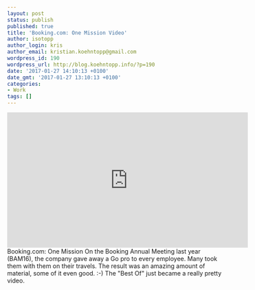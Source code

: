 ```yaml
---
layout: post
status: publish
published: true
title: 'Booking.com: One Mission Video'
author: isotopp
author_login: kris
author_email: kristian.koehntopp@gmail.com
wordpress_id: 190
wordpress_url: http://blog.koehntopp.info/?p=190
date: '2017-01-27 14:10:13 +0100'
date_gmt: '2017-01-27 13:10:13 +0100'
categories:
- Work
tags: []
---
```

<p><iframe src="https://www.youtube.com/embed/_jLx_Z8mV2g" width="560" height="315" frameborder="0" allowfullscreen="allowfullscreen"></iframe> Booking.com: One Mission On the Booking Annual Meeting last year (BAM16), the company gave away a Go pro to every employee. Many took them with them on their travels. The result was an amazing amount of material, some of it even good. :-) The "Best Of" just became a really pretty video.</p>
